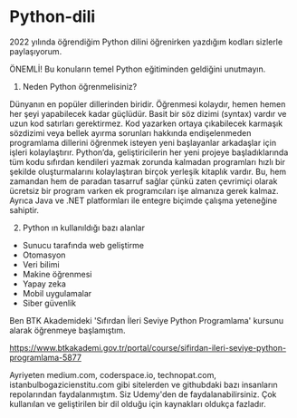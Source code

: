 # Python-dili

2022 yılında öğrendiğim Python dilini öğrenirken yazdığım kodları sizlerle paylaşıyorum.

ÖNEMLİ! Bu konuların temel Python eğitiminden geldiğini unutmayın.

1) Neden Python öğrenmelisiniz?

Dünyanın en popüler dillerinden biridir. Öğrenmesi kolaydır, hemen hemen her şeyi yapabilecek kadar güçlüdür. Basit bir söz dizimi (syntax) vardır ve uzun kod satırları gerektirmez.
Kod yazarken ortaya çıkabilecek karmaşık sözdizimi veya bellek ayırma sorunları hakkında endişelenmeden programlama dillerini öğrenmek isteyen yeni başlayanlar arkadaşlar için işleri kolaylaştırır.
Python’da, geliştiricilerin her yeni projeye başladıklarında tüm kodu sıfırdan kendileri yazmak zorunda kalmadan programları hızlı bir şekilde oluşturmalarını kolaylaştıran birçok yerleşik kitaplık vardır. 
Bu, hem zamandan hem de paradan tasarruf sağlar çünkü zaten çevrimiçi olarak ücretsiz bir program varken ek programcıları işe almanıza gerek kalmaz. Ayrıca Java ve .NET platformları ile entegre biçimde çalışma yeteneğine sahiptir.

2) Python ın kullanıldığı bazı alanlar
- Sunucu tarafında web geliştirme
- Otomasyon
- Veri bilimi
- Makine öğrenmesi
- Yapay zeka
- Mobil uygulamalar
- Siber güvenlik

Ben BTK Akademideki 'Sıfırdan İleri Seviye Python Programlama' kursunu alarak öğrenmeye başlamıştım.

https://www.btkakademi.gov.tr/portal/course/sifirdan-ileri-seviye-python-programlama-5877

Ayriyeten medium.com, coderspace.io, technopat.com, istanbulbogazicienstitu.com gibi sitelerden ve githubdaki bazı insanların repolarından faydalanmıştım. Siz Udemy'den de faydalanabilirsiniz. Çok kullanılan ve geliştirilen bir dil olduğu için kaynakları oldukça fazladır.

